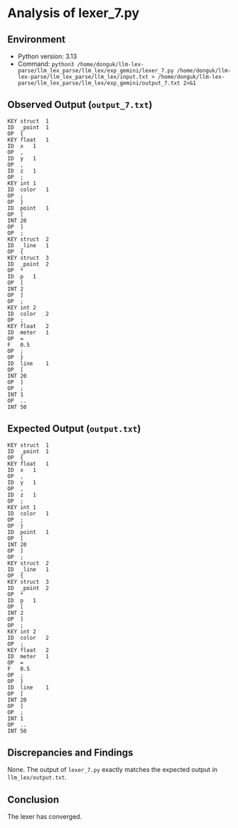 
# Analysis of lexer_7.py

## Environment

- Python version: 3.13
- Command: `python3 /home/donguk/llm-lex-parse/llm_lex_parse/llm_lex/exp_gemini/lexer_7.py /home/donguk/llm-lex-parse/llm_lex_parse/llm_lex/input.txt > /home/donguk/llm-lex-parse/llm_lex_parse/llm_lex/exp_gemini/output_7.txt 2>&1`

## Observed Output (`output_7.txt`)

```
KEY	struct	1
ID	_point	1
OP	{
KEY	float	1
ID	x	1
OP	,
ID	y	1
OP	,
ID	z	1
OP	;
KEY	int	1
ID	color	1
OP	;
OP	}
ID	point	1
OP	[
INT	20
OP	]
OP	;
KEY	struct	2
ID	_line	1
OP	{
KEY	struct	3
ID	_point	2
OP	*
ID	p	1
OP	[
INT	2
OP	]
OP	;
KEY	int	2
ID	color	2
OP	;
KEY	float	2
ID	meter	1
OP	=
F	0.5
OP	;
OP	}
ID	line	1
OP	[
INT	20
OP	]
OP	;
INT	1
OP	..
INT	50
```

## Expected Output (`output.txt`)

```
KEY	struct	1
ID	_point	1
OP	{
KEY	float	1
ID	x	1
OP	,
ID	y	1
OP	,
ID	z	1
OP	;
KEY	int	1
ID	color	1
OP	;
OP	}
ID	point	1
OP	[
INT	20
OP	]
OP	;
KEY	struct	2
ID	_line	1
OP	{
KEY	struct	3
ID	_point	2
OP	*
ID	p	1
OP	[
INT	2
OP	]
OP	;
KEY	int	2
ID	color	2
OP	;
KEY	float	2
ID	meter	1
OP	=
F	0.5
OP	;
OP	}
ID	line	1
OP	[
INT	20
OP	]
OP	;
INT	1
OP	..
INT	50
```

## Discrepancies and Findings

None. The output of `lexer_7.py` exactly matches the expected output in `llm_lex/output.txt`.

## Conclusion

The lexer has converged.
